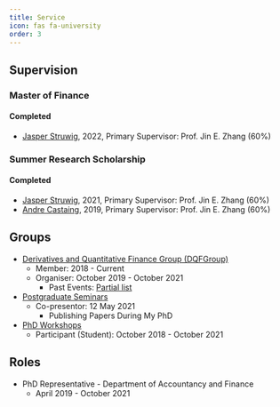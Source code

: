 ```yaml
---
title: Service
icon: fas fa-university
order: 3
---
```

## Supervision
### Master of Finance
#### Completed
- [Jasper Struwig](https://www.linkedin.com/in/jasper-struwig-9b86a016a/), 2022, Primary Supervisor: Prof. Jin E. Zhang (60%) 

### Summer Research Scholarship
#### Completed
- [Jasper Struwig](https://www.linkedin.com/in/jasper-struwig-9b86a016a/), 2021, Primary Supervisor: Prof. Jin E. Zhang (60%) 
- [Andre Castaing](https://www.linkedin.com/in/andre-castaing-840a8315a/), 2019, Primary Supervisor: Prof. Jin E. Zhang (60%)

## Groups
- [Derivatives and Quantitative Finance Group (DQFGroup)](https://blogs.otago.ac.nz/dqfg/)
  - Member: 2018 - Current
  - Organiser: October 2019 - October 2021
    - Past Events: [Partial list](https://pbeama.github.io/dqfg/)
- [Postgraduate Seminars](https://sites.google.com/view/uoseminar)
  - Co-presentor: 12 May 2021
    - Publishing Papers During My PhD
- [PhD Workshops](https://sites.google.com/view/uoworkshop)
  - Participant (Student): October 2018 - October 2021
## Roles
- PhD Representative - Department of Accountancy and Finance
  - April 2019 - October 2021
